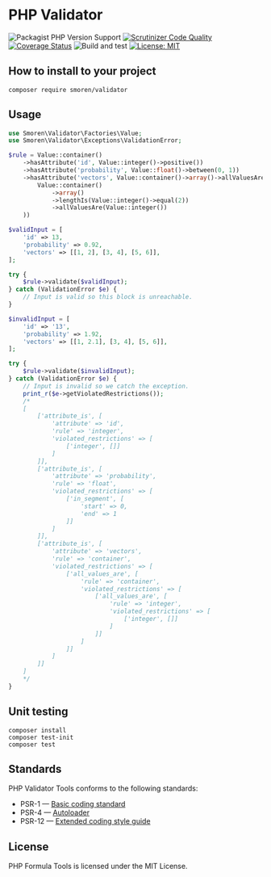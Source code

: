 # PHP Validator

![Packagist PHP Version Support](https://img.shields.io/packagist/php-v/smoren/validator)
[![Scrutinizer Code Quality](https://scrutinizer-ci.com/g/Smoren/validator-php/badges/quality-score.png?b=master)](https://scrutinizer-ci.com/g/Smoren/validator-php/?branch=master)
[![Coverage Status](https://coveralls.io/repos/github/Smoren/validator-php/badge.svg?branch=master)](https://coveralls.io/github/Smoren/validator-php?branch=master)
![Build and test](https://github.com/Smoren/validator-php/actions/workflows/test_master.yml/badge.svg)
[![License: MIT](https://img.shields.io/badge/License-MIT-yellow.svg)](https://opensource.org/licenses/MIT)

## How to install to your project
```
composer require smoren/validator
```

## Usage

```php
use Smoren\Validator\Factories\Value;
use Smoren\Validator\Exceptions\ValidationError;

$rule = Value::container()
    ->hasAttribute('id', Value::integer()->positive())
    ->hasAttribute('probability', Value::float()->between(0, 1))
    ->hasAttribute('vectors', Value::container()->array()->allValuesAre(
        Value::container()
            ->array()
            ->lengthIs(Value::integer()->equal(2))
            ->allValuesAre(Value::integer())
    ))

$validInput = [
    'id' => 13,
    'probability' => 0.92,
    'vectors' => [[1, 2], [3, 4], [5, 6]],
];

try {
    $rule->validate($validInput);
} catch (ValidationError $e) {
    // Input is valid so this block is unreachable.
}

$invalidInput = [
    'id' => '13',
    'probability' => 1.92,
    'vectors' => [[1, 2.1], [3, 4], [5, 6]],
];

try {
    $rule->validate($invalidInput);
} catch (ValidationError $e) {
    // Input is invalid so we catch the exception.
    print_r($e->getViolatedRestrictions());
    /*
    [
        ['attribute_is', [
            'attribute' => 'id',
            'rule' => 'integer',
            'violated_restrictions' => [
                ['integer', []]
            ]
        ]],
        ['attribute_is', [
            'attribute' => 'probability',
            'rule' => 'float',
            'violated_restrictions' => [
                ['in_segment', [
                    'start' => 0,
                    'end' => 1
                ]]
            ]
        ]],
        ['attribute_is', [
            'attribute' => 'vectors',
            'rule' => 'container',
            'violated_restrictions' => [
                ['all_values_are', [
                    'rule' => 'container',
                    'violated_restrictions' => [
                        ['all_values_are', [
                            'rule' => 'integer',
                            'violated_restrictions' => [
                                ['integer', []]
                            ]
                        ]]
                    ]
                ]]
            ]
        ]]
    ]
    */
}

```

## Unit testing
```
composer install
composer test-init
composer test
```

## Standards

PHP Validator Tools conforms to the following standards:

* PSR-1 — [Basic coding standard](https://www.php-fig.org/psr/psr-1/)
* PSR-4 — [Autoloader](https://www.php-fig.org/psr/psr-4/)
* PSR-12 — [Extended coding style guide](https://www.php-fig.org/psr/psr-12/)


## License

PHP Formula Tools is licensed under the MIT License.
